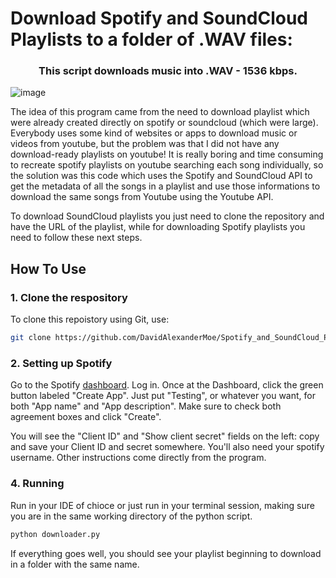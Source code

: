 # Download Spotify and SoundCloud Playlists to a folder of .WAV files:

<div align="center">
  
### This script downloads music into .WAV - 1536 kbps.
 
</div>

![image](https://github.com/DavidAlexanderMoe/Spotify_and_SoundCloud_Playlist_to_WAV_Folder/assets/122370567/6c8e8dce-f7fd-4fe7-88ee-bc6544e19744)

The idea of this program came from the need to download playlist which were already created directly on spotify or soundcloud (which were large).
Everybody uses some kind of websites or apps to download music or videos from youtube, but the problem was that I did not have any download-ready playlists on youtube!
It is really boring and time consuming to recreate spotify playlists on youtube searching each song individually, so the solution was this code which uses the Spotify and SoundCloud API to get the metadata of all the songs in a playlist and use those informations to download the same songs from Youtube using the Youtube API.

To download SoundCloud playlists you just need to clone the repository and have the URL of the playlist, while for downloading Spotify playlists you need to follow these next steps.

## How To Use
### 1. Clone the respository

To clone this repoistory using Git, use:

```bash
git clone https://github.com/DavidAlexanderMoe/Spotify_and_SoundCloud_Playlist_to_WAV_Folder
```

### 2. Setting up Spotify

Go to the Spotify [dashboard](https://developer.spotify.com/dashboard/).  Log in. Once at the Dashboard, click the green button labeled "Create App". Just put "Testing", or whatever you want, for both "App name" and "App description". Make sure to check both agreement boxes and click "Create".

You will see the "Client ID" and "Show client secret" fields on the left: copy and save your Client ID and secret somewhere.
You'll also need your spotify username. 
Other instructions come directly from the program.

### 4. Running
Run in your IDE of chioce or just run in your terminal session, making sure you are in the same working directory of the python script.

```bash
python downloader.py
```

If everything goes well, you should see your playlist beginning to download in a folder with the same name.
